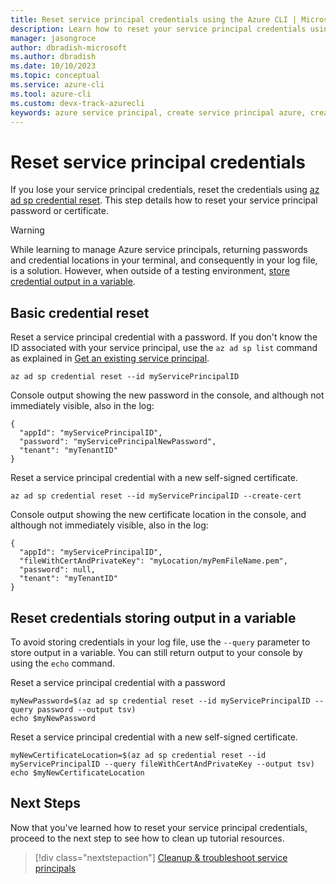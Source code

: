 ```yaml
---
title: Reset service principal credentials using the Azure CLI | Microsoft Docs
description: Learn how to reset your service principal credentials using the Azure CLI.
manager: jasongroce
author: dbradish-microsoft
ms.author: dbradish
ms.date: 10/10/2023
ms.topic: conceptual
ms.service: azure-cli
ms.tool: azure-cli
ms.custom: devx-track-azurecli
keywords: azure service principal, create service principal azure, create service principal azure cli
---
```


# Reset service principal credentials

If you lose your service principal credentials, reset the credentials using [az ad sp credential reset](/cli/azure/ad/sp/credential#az-ad-sp-credential-reset). This step details how to reset your service principal password or certificate.

> [!WARNING]
> While learning to manage Azure service principals, returning passwords and credential locations in your terminal, and consequently in your log file, is a solution. However, when outside of a testing environment, [store credential output in a variable](#reset-credentials-storing-output-in-a-variable).

## Basic credential reset

Reset a service principal credential with a password. If you don't know the ID associated with your service principal, use the `az ad sp list` command as explained in [Get an existing service principal](./azure-cli-sp-tutorial-4.md).

```azurecli-interactive
az ad sp credential reset --id myServicePrincipalID
```

Console output showing the new password in the console, and although not immediately visible, also in the log:

```output
{
  "appId": "myServicePrincipalID",
  "password": "myServicePrincipalNewPassword",
  "tenant": "myTenantID"
}
```

Reset a service principal credential with a new self-signed certificate.

```azurecli-interactive
az ad sp credential reset --id myServicePrincipalID --create-cert
```

Console output showing the new certificate location in the console, and although not immediately visible, also in the log:

```output
{
  "appId": "myServicePrincipalID",
  "fileWithCertAndPrivateKey": "myLocation/myPemFileName.pem",
  "password": null,
  "tenant": "myTenantID"
}
```

## Reset credentials storing output in a variable

To avoid storing credentials in your log file, use the `--query` parameter to store output in a variable.
You can still return output to your console by using the `echo` command.

Reset a service principal credential with a password

```azurecli-interactive
myNewPassword=$(az ad sp credential reset --id myServicePrincipalID --query password --output tsv)
echo $myNewPassword
```

Reset a service principal credential with a new self-signed certificate.

```azurecli-interactive
myNewCertificateLocation=$(az ad sp credential reset --id myServicePrincipalID --query fileWithCertAndPrivateKey --output tsv)
echo $myNewCertificateLocation
```

## Next Steps

Now that you've learned how to reset your service principal credentials, proceed to the next step to see how to clean up tutorial resources.

> [!div class="nextstepaction"]
> [Cleanup & troubleshoot service principals](./azure-cli-sp-tutorial-8.md)
